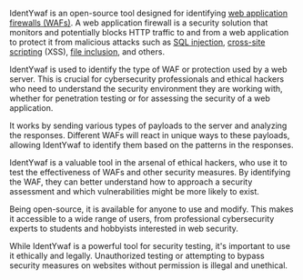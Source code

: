 IdentYwaf is an open-source tool designed for identifying [web application firewalls (WAFs)](../security/waf.md). A web application firewall is a security solution that monitors and potentially blocks HTTP traffic to and from a web application to protect it from malicious attacks such as [SQL injection](../security/sqli.md), [cross-site scripting](../web/xss.md) (XSS), [file inclusion](../web/lfi.md), and others.

IdentYwaf is used to identify the type of WAF or protection used by a web server. This is crucial for cybersecurity professionals and ethical hackers who need to understand the security environment they are working with, whether for penetration testing or for assessing the security of a web application.

It works by sending various types of payloads to the server and analyzing the responses. Different WAFs will react in unique ways to these payloads, allowing IdentYwaf to identify them based on the patterns in the responses.

IdentYwaf is a valuable tool in the arsenal of ethical hackers, who use it to test the effectiveness of WAFs and other security measures. By identifying the WAF, they can better understand how to approach a security assessment and which vulnerabilities might be more likely to exist.

Being open-source, it is available for anyone to use and modify. This makes it accessible to a wide range of users, from professional cybersecurity experts to students and hobbyists interested in web security.

While IdentYwaf is a powerful tool for security testing, it's important to use it ethically and legally. Unauthorized testing or attempting to bypass security measures on websites without permission is illegal and unethical.
